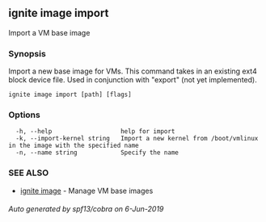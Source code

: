 ## ignite image import

Import a VM base image

### Synopsis


Import a new base image for VMs. This command takes in an existing ext4 block
device file. Used in conjunction with "export" (not yet implemented).


```
ignite image import [path] [flags]
```

### Options

```
  -h, --help                   help for import
  -k, --import-kernel string   Import a new kernel from /boot/vmlinux in the image with the specified name
  -n, --name string            Specify the name
```

### SEE ALSO

* [ignite image](ignite_image.md)	 - Manage VM base images

###### Auto generated by spf13/cobra on 6-Jun-2019
